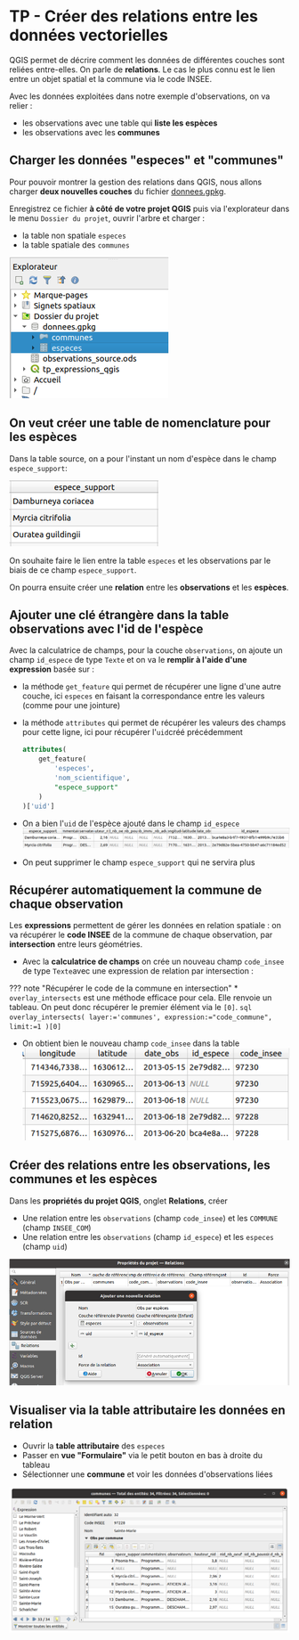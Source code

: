 # TP - Créer des relations entre les données vectorielles

QGIS permet de décrire comment les données de différentes couches
sont reliées entre-elles. On parle de **relations**. Le cas le plus connu
est le lien entre un objet spatial et la commune via le code INSEE.

Avec les données exploitées dans notre exemple d'observations, on va relier :

* les observations avec une table qui **liste les espèces**
* les observations avec les **communes**

## Charger les données "especes" et "communes"

Pour pouvoir montrer la gestion des relations dans QGIS, nous allons
charger **deux nouvelles couches** du fichier [donnees.gpkg](qgis/donnees.gpkg).

Enregistrez ce fichier **à côté de votre projet QGIS** puis via l'explorateur
dans le menu `Dossier du projet`, ouvrir l'arbre et charger :

* la table non spatiale `especes`
* la table spatiale des `communes`

![explorateur charger especes et communes](media/explorateur_donnees_gpkg.png)

## On veut créer une table de nomenclature pour les espèces

Dans la table source, on a pour l'instant un nom d'espèce
dans le champ `espece_support`:

![Champs espece_support](media/espece_support_originale.png)

On souhaite faire le lien entre la table `especes` et les observations
par le biais de ce champ `espece_support`.

On pourra ensuite créer une **relation** entre les **observations** et les **espèces**.

## Ajouter une clé étrangère dans la table observations avec l'id de l'espèce

Avec la calculatrice de champs, pour la couche `observations`,
on ajoute un champ `id_espece` de type `Texte` et on va
le **remplir à l'aide d'une expression** basée sur :

* la méthode `get_feature` qui permet de récupérer une ligne d'une autre couche,
  ici `especes` en faisant la correspondance entre les valeurs (comme pour une jointure)
* la méthode `attributes` qui permet de récupérer les valeurs des champs
  pour cette ligne, ici pour récupérer l'`uid`créé précédemment

  ```sql
  attributes(
      get_feature(
          'especes',
          'nom_scientifique',
          "espece_support"
      )
  )['uid']
  ```

* On a bien l'`uid` de l'espèce ajouté dans le champ `id_espece`
![width:900](media/observations_id_espece.png)

* On peut supprimer le champ `espece_support` qui ne servira plus


## Récupérer automatiquement la commune de chaque observation

Les **expressions** permettent de gérer les données en relation spatiale :
on va récupérer le **code INSEE** de la commune de chaque observation,
par **intersection** entre leurs géométries.

* Avec la **calculatrice de champs** on crée un nouveau champ `code_insee`
  de type `Texte`avec une expression de relation par intersection :

??? note "Récupérer le code de la commune en intersection"
    * `overlay_intersects` est une méthode efficace pour cela. Elle
      renvoie un tableau. On peut donc récupérer le premier élément
      via le `[0]`.
    ```sql
      overlay_intersects(
        layer:='communes',
        expression:="code_commune",
        limit:=1
      )[0]
    ```
* On obtient bien le nouveau champ `code_insee` dans la table
  ![width:500](media/observations_code_insee.png)


## Créer des relations entre les observations, les communes et les espèces

Dans les **propriétés du projet QGIS**, onglet **Relations**, créer

* Une relation entre les `observations` (champ `code_insee`) et les `COMMUNE` (champ `INSEE_COM`)
* Une relation entre les `observations` (champ `id_espece`) et les `especes` (champ `uid`)

![width:900](media/relations_observations_especes_et_communes.png)


## Visualiser via la table attributaire les données en relation

* Ouvrir la **table attributaire** des `especes`
* Passer en **vue "Formulaire"** via le petit bouton en bas à droite du tableau
* Sélectionner une **commune** et voir les données d'observations liées

![width:900](media/table_communes_avec_observations.png)
